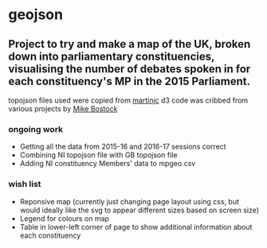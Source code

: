 # geojson

## Project to try and make a map of the UK, broken down into parliamentary constituencies, visualising the number of debates spoken in for each constituency's MP in the 2015 Parliament. 

topojson files used were copied from [martinjc](https://github.com/martinjc/UK-GeoJSON/tree/master/json/electoral)
d3 code was cribbed from various projects by [Mike Bostock](https://bl.ocks.org/mbostock)

### ongoing work
- Getting all the data from 2015-16 and 2016-17 sessions correct
- Combining NI topojson file with GB topojson file
- Adding NI constituency Members' data to mpgeo.csv 

### wish list
- Reponsive map (currently just changing page layout using css, but would ideally like the svg to appear different sizes based on screen size)
- Legend for colours on map
- Table in lower-left corner of page to show additional information about each constituency


